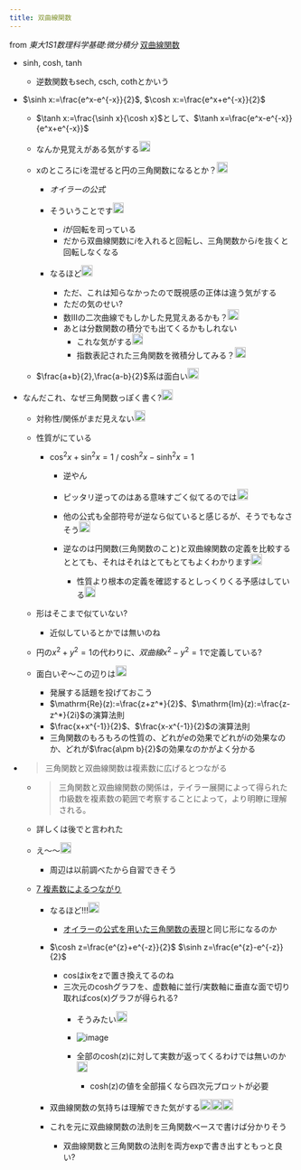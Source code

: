 ```yaml
---
title: 双曲線関数
---
```


from *東大1S1数理科学基礎:微分積分*
[双曲線関数](%E5%8F%8C%E6%9B%B2%E7%B7%9A%E9%96%A2%E6%95%B0.md)

* sinh, cosh, tanh
  * 逆数関数もsech, csch, cothとかいう
* $\sinh x:=\frac{e^x-e^{-x}}{2}$, $\cosh x:=\frac{e^x+e^{-x}}{2}$
  * $\tanh x:=\frac{\sinh x}{\cosh x}$として、$\tanh x=\frac{e^x-e^{-x}}{e^x+e^{-x}}$
  * なんか見覚えがある気がする<img src='https://scrapbox.io/api/pages/blu3mo-public/blu3mo/icon' alt='blu3mo.icon' height="19.5"/>
  * xのところにiを混ぜると円の三角関数になるとか？<img src='https://scrapbox.io/api/pages/blu3mo-public/nishio/icon' alt='nishio.icon' height="19.5"/>

    * *オイラーの公式*
    * そういうことです<img src='https://scrapbox.io/api/pages/blu3mo-public/takker/icon' alt='takker.icon' height="19.5"/>

      * $i$が回転を司っている
      * だから双曲線関数に$i$を入れると回転し、三角関数から$i$を抜くと回転しなくなる
    * なるほど<img src='https://scrapbox.io/api/pages/blu3mo-public/blu3mo/icon' alt='blu3mo.icon' height="19.5"/>

      * ただ、これは知らなかったので既視感の正体は違う気がする
      * ただの気のせい?
      * 数IIIの二次曲線でもしかした見覚えあるかも？<img src='https://scrapbox.io/api/pages/blu3mo-public/takker/icon' alt='takker.icon' height="19.5"/>
      * あとは分数関数の積分でも出てくるかもしれない
        * これな気がする<img src='https://scrapbox.io/api/pages/blu3mo-public/blu3mo/icon' alt='blu3mo.icon' height="19.5"/>
        * 指数表記された三角関数を微積分してみる？<img src='https://scrapbox.io/api/pages/blu3mo-public/nishio/icon' alt='nishio.icon' height="19.5"/>
  * $\frac{a+b}{2},\frac{a-b}{2}$系は面白い<img src='https://scrapbox.io/api/pages/blu3mo-public/takker/icon' alt='takker.icon' height="19.5"/>
* なんだこれ、なぜ三角関数っぽく書く?<img src='https://scrapbox.io/api/pages/blu3mo-public/blu3mo/icon' alt='blu3mo.icon' height="19.5"/>

  * 対称性/関係がまだ見えない<img src='https://scrapbox.io/api/pages/blu3mo-public/blu3mo/icon' alt='blu3mo.icon' height="19.5"/>
  * 性質がにている
    * $\cos^2x + \sin^2x=1$ / $\cosh^2x - \sinh^2x=1$
      * 逆やん
      * ピッタリ逆ってのはある意味すごく似てるのでは<img src='https://scrapbox.io/api/pages/blu3mo-public/nishio/icon' alt='nishio.icon' height="19.5"/>
      * 他の公式も全部符号が逆なら似ていると感じるが、そうでもなさそう<img src='https://scrapbox.io/api/pages/blu3mo-public/blu3mo/icon' alt='blu3mo.icon' height="19.5"/>
      * 逆なのは円関数(三角関数のこと)と双曲線関数の定義を比較するととても、それはそれはとてもとてもよくわかります<img src='https://scrapbox.io/api/pages/blu3mo-public/takker/icon' alt='takker.icon' height="19.5"/>

        * 性質より根本の定義を確認するとしっくりくる予感はしている<img src='https://scrapbox.io/api/pages/blu3mo-public/blu3mo/icon' alt='blu3mo.icon' height="19.5"/>
  * 形はそこまで似ていない?
    * 近似しているとかでは無いのね
  * 円の$x^2+y^2=1$の代わりに、*双曲線*$x^2-y^2=1$で定義している?
  * 面白いぞ～この辺りは<img src='https://scrapbox.io/api/pages/blu3mo-public/takker/icon' alt='takker.icon' height="19.5"/>

    * 発展する話題を投げておこう
    * $\mathrm{Re}(z):=\frac{z+z^*}{2}$、$\mathrm{Im}(z):=\frac{z-z^*}{2i}$の演算法則
    * $\frac{x+x^{-1}}{2}$、$\frac{x-x^{-1}}{2}$の演算法則
    * 三角関数のもろもろの性質の、どれが$e$の効果でどれが$i$の効果なのか、どれが$\frac{a\pm b}{2}$の効果なのかがよく分かる
* 
   > 
   > 三角関数と双曲線関数は複素数に広げるとつながる
  
  * 
     > 
     > 三角関数と双曲線関数の関係は，テイラー展開によって得られた巾級数を複素数の範囲で考察することによって，より明瞭に理解される。
  
  * 詳しくは後でと言われた
  * え〜〜<img src='https://scrapbox.io/api/pages/blu3mo-public/blu3mo/icon' alt='blu3mo.icon' height="19.5"/>

    * 周辺は以前調べたから自習できそう
  * [7 複素数によるつながり](http://takeno.iee.niit.ac.jp/~shige/math/lecture/basic3/hyper1/node7.html)
    * なるほど!!!<img src='https://scrapbox.io/api/pages/blu3mo-public/blu3mo/icon' alt='blu3mo.icon' height="19.5"/>

      * [オイラーの公式を用いた三角関数の表現](%E3%82%AA%E3%82%A4%E3%83%A9%E3%83%BC%E3%81%AE%E5%85%AC%E5%BC%8F%E3%82%92%E7%94%A8%E3%81%84%E3%81%9F%E4%B8%89%E8%A7%92%E9%96%A2%E6%95%B0%E3%81%AE%E8%A1%A8%E7%8F%BE.md)と同じ形になるのか
    * $\cosh z=\frac{e^{z}+e^{-z}}{2}$	$\sinh z=\frac{e^{z}-e^{-z}}{2}$
      * cosはixをzで置き換えてるのね
      * 三次元のcoshグラフを、虚数軸に並行/実数軸に垂直な面で切り取ればcos(x)グラフが得られる?
        * そうみたい<img src='https://scrapbox.io/api/pages/blu3mo-public/blu3mo/icon' alt='blu3mo.icon' height="19.5"/>
        * ![image](https://www.researchgate.net/profile/Bryant-Wyatt/publication/325168316/figure/fig1/AS:626761154953216@1526442912167/3D-graph-of-cosh-i-i-i-i-The-graph-of-cos-i-ii-i-is-produced-in-the-i-ii.png)
        * 全部のcosh(z)に対して実数が返ってくるわけでは無いのか<img src='https://scrapbox.io/api/pages/blu3mo-public/blu3mo/icon' alt='blu3mo.icon' height="19.5"/>

          * cosh(z)の値を全部描くなら四次元プロットが必要
    * 双曲線関数の気持ちは理解できた気がする<img src='https://scrapbox.io/api/pages/blu3mo-public/blu3mo/icon' alt='blu3mo.icon' height="19.5"/><img src='https://scrapbox.io/api/pages/blu3mo-public/blu3mo/icon' alt='blu3mo.icon' height="19.5"/><img src='https://scrapbox.io/api/pages/blu3mo-public/blu3mo/icon' alt='blu3mo.icon' height="19.5"/>
    * これを元に双曲線関数の法則を三角関数ベースで書けば分かりそう
      * 双曲線関数と三角関数の法則を両方expで書き出すともっと良い?
